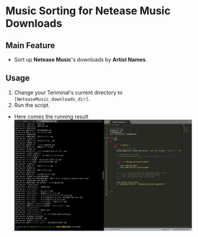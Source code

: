 # Music Sorting for Netease Music Downloads
## Main Feature
- Sort up **Netease Music**'s downloads by **Artist Names**.

## Usage
1. Change your Teriminal's current directory to `[NeteaseMusic_downloads_dir]`.
2. Run the script.

- Here comes the running result  
    ![runningResult.png](media/runningResult.png)




